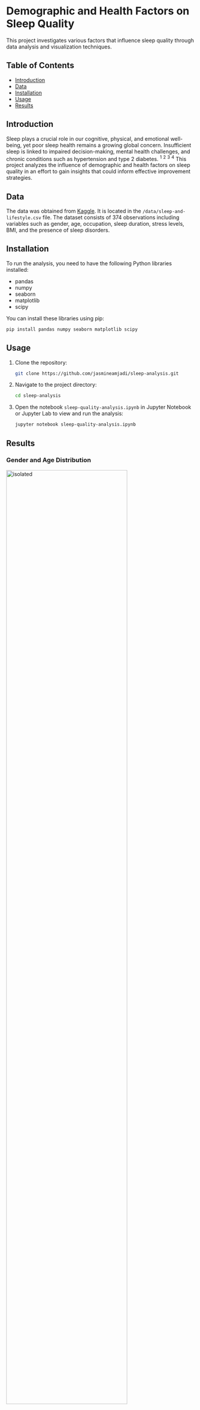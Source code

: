 # **Demographic and Health Factors on Sleep Quality**
This project investigates various factors that influence sleep quality through data analysis and visualization techniques.

## **Table of Contents**
- [Introduction](#Introduction)
- [Data](#Data)
- [Installation](#Installation)
- [Usage](#Usage)
- [Results](#Results)

## **Introduction**

Sleep plays a crucial role in our cognitive, physical, and emotional well-being, yet poor sleep health remains a growing global concern. Insufficient sleep is linked to impaired decision-making, mental health challenges, and chronic conditions such as hypertension and type 2 diabetes. <sup>1</sup> <sup>2</sup> <sup>3</sup> <sup>4</sup>  This project analyzes the influence of demographic and health factors on sleep quality in an effort to gain insights that could inform effective improvement strategies.

## **Data**

The data was obtained from [Kaggle](https://www.kaggle.com/datasets/uom190346a/sleep-health-and-lifestyle-dataset). It is located in the `/data/sleep-and-lifestyle.csv` file. The dataset consists of 374 observations including variables such as gender, age, occupation, sleep duration, stress levels, BMI, and the presence of sleep disorders.

## **Installation**

To run the analysis, you need to have the following Python libraries installed:
- pandas
- numpy
- seaborn
- matplotlib
- scipy

You can install these libraries using pip:
```bash
pip install pandas numpy seaborn matplotlib scipy
```
## **Usage**
1. Clone the repository:
   ```bash
   git clone https://github.com/jasmineamjadi/sleep-analysis.git
   ```
2. Navigate to the project directory:
   ```bash
   cd sleep-analysis
   ```
3. Open the notebook `sleep-quality-analysis.ipynb` in Jupyter Notebook or Jupyter Lab to view and run the analysis:
   ```bash
   jupyter notebook sleep-quality-analysis.ipynb
   ```

## **Results**
### **Gender and Age Distribution**
<img src="https://github.com/jasmineamjadi/sleep-analysis/blob/main/visualizations/gender-age-distribution.png" alt="isolated" width="80%"/>

While males and females were almost equally represented overall, the age group distributions were distinct. Most participants were middle-aged, primarily in the 31-40 and 41-50 age groups. Younger groups had more males, while older groups, most notably in the 51-60 range, were predominantly female.

### **Gender and Sleep Quality**
<img src="https://github.com/jasmineamjadi/sleep-analysis/blob/main/visualizations/gender-sleep.png" alt="isolated" width="80%"/>

On average, females rated their sleep quality slightly higher than males. Women consistently scored one point higher at the 25th, 50th,and 75th percentiles. A Welch's t-test confirmed this difference, meaning it's unlikely due to chance. This suggests better sleep quality among females, aligning with trends from earlier research that found women tend to sleep slightly longer and have higher sleep efficiency than men.

### **Age and Sleep Quality**
<img src="https://github.com/jasmineamjadi/sleep-analysis/blob/main/visualizations/age-sleep.png" alt="isolated" width="80%"/>

There was quite a bit of variability in sleep quality among the age groups. The 20-30 group had the lowest average, mostly between 6 and 7, while the 51-60 group clustered tightly around 9, indicating the best sleep quality compared to the other groups.A Spearman's rank coefficient of 0.42 shows a moderate positive link between age and sleep quality, suggesting improvement with age. However, this trend contradicts much existing research that has found an increase of sleep disturbances and decreased time spent in deep sleep with age. This highlights the need to investigate potential confounding factors such as the distribution of BMI or sleep durations among these age groups. 

### **Occupation and Sleep Quality**
<img src="https://github.com/jasmineamjadi/sleep-analysis/blob/main/visualizations/occupation-sleep.png" alt="isolated" width="80%"/>

Sleep quality ratings varied across occupations in this dataset with engineers reporting the highest average ratings. Salespeople had the lowest ratings, followed by doctors, and nurses showed the highest variability in ratings among the seven occupations. Higher sleep quality could be linked to a more consistent work schedule while irregular work hours may contribute to lower ratings. Variability among ratings within certain occupations could be indicative of the diverse nature of their fields. It would be interesting to perform a further analysis on stress levels and physical activity between these occupations and how they play into reported sleep quality.

### **Sleep Duration, Stress Level, and Sleep Quality**

<p float="left">
  <img src="https://github.com/jasmineamjadi/sleep-analysis/blob/main/visualizations/sleep-duration-quality.png" width="45%" />
  <img src="https://github.com/jasmineamjadi/sleep-analysis/blob/main/visualizations/stress-sleep.png" width="45%" />
</p>

Sleep quality increases with sleep duration. Conversely, increased stress level correlates with reduced sleep quality. This suggests that an adequate amount of sleep and stress management strategies are essential for improving sleep quality. 

### **Sleep Disorders, BMI, and Sleep Quality**

<img src="https://github.com/jasmineamjadi/sleep-analysis/blob/main/visualizations/bmi-disorder-proportions.png" alt="isolated" width="80%"/>

<img src="https://github.com/jasmineamjadi/sleep-analysis/blob/main/visualizations/bmi-disorder-sleep.png" alt="isolated" width="80%"/>

Overweight and obese individuals make up a large percentage of those with sleep apnea and insomnia. People without sleep disorders, particularly in the normal BMI range, report higher sleep quality. For sleep apnea, both healthy weight and obese individuals have a similar median sleep quality while overweight individuals report lower and more varied ratings. Insomnia shows lower sleep quality among overweight and obese individuals compared to those with a normal BMI, highlighting the link between BMI, sleep disorders, and reduced sleep quality. 

## References

1. Salfi F, Lauriola M, Tempesta D, Calanna P, Socci V, De Gennaro L, Ferrara M. Effects of Total and Partial Sleep Deprivation on Reflection Impulsivity and Risk-Taking in Deliberative Decision-Making. Nat Sci Sleep. 2020    May 27;12:309-324. doi: 10.2147/NSS.S250586. PMID: 32547280; PMCID: PMC7261660.
2. Neckelmann D, Mykletun A, Dahl AA. Chronic insomnia as a risk factor for developing anxiety and depression. Sleep. 2007 Jul;30(7):873-80. doi: 10.1093/sleep/30.7.873. PMID: 17682658; PMCID: PMC1978360.
3. Mansukhani MP, Covassin N, Somers VK. Apneic Sleep, Insufficient Sleep, and Hypertension. Hypertension. 2019 Apr;73(4):744-756. doi: 10.1161/HYPERTENSIONAHA.118.11780. PMID: 30776972; PMCID: PMC6513351.
4. Knutson KL. Impact of sleep and sleep loss on glucose homeostasis and appetite regulation. Sleep Med Clin. 2007 Jun;2(2):187-197. doi: 10.1016/j.jsmc.2007.03.004. PMID: 18516218; PMCID: PMC2084401.
5. Krishnan V, Collop NA. Gender differences in sleep disorders. Curr Opin Pulm Med. 2006 Nov;12(6):383-9. doi: 10.1097/01.mcp.0000245705.69440.6a. PMID: 17053485.
6. Ehlers C, Kupfer D. Slow-wave sleep: do young adult men and women age differently?. Journal of Sleep Research. 1997;6:211-215. doi: 10.1046/j.1365-2869.1997.00041.x.
7. Li J, Vitiello MV, Gooneratne NS. Sleep in Normal Aging. Sleep Med Clin. 2018 Mar;13(1):1-11. doi: 10.1016/j.jsmc.2017.09.001. Epub 2017 Nov 21. PMID: 29412976; PMCID: PMC5841578.

